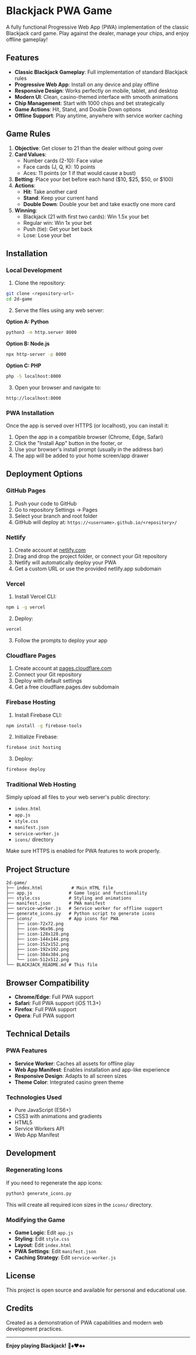 # Blackjack PWA Game

A fully functional Progressive Web App (PWA) implementation of the classic Blackjack card game. Play against the dealer, manage your chips, and enjoy offline gameplay!

## Features

- **Classic Blackjack Gameplay**: Full implementation of standard Blackjack rules
- **Progressive Web App**: Install on any device and play offline
- **Responsive Design**: Works perfectly on mobile, tablet, and desktop
- **Modern UI**: Clean, casino-themed interface with smooth animations
- **Chip Management**: Start with 1000 chips and bet strategically
- **Game Actions**: Hit, Stand, and Double Down options
- **Offline Support**: Play anytime, anywhere with service worker caching

## Game Rules

1. **Objective**: Get closer to 21 than the dealer without going over
2. **Card Values**:
   - Number cards (2-10): Face value
   - Face cards (J, Q, K): 10 points
   - Aces: 11 points (or 1 if that would cause a bust)
3. **Betting**: Place your bet before each hand ($10, $25, $50, or $100)
4. **Actions**:
   - **Hit**: Take another card
   - **Stand**: Keep your current hand
   - **Double Down**: Double your bet and take exactly one more card
5. **Winning**:
   - Blackjack (21 with first two cards): Win 1.5x your bet
   - Regular win: Win 1x your bet
   - Push (tie): Get your bet back
   - Lose: Lose your bet

## Installation

### Local Development

1. Clone the repository:
```bash
git clone <repository-url>
cd 2d-game
```

2. Serve the files using any web server:

**Option A: Python**
```bash
python3 -m http.server 8000
```

**Option B: Node.js**
```bash
npx http-server -p 8000
```

**Option C: PHP**
```bash
php -S localhost:8000
```

3. Open your browser and navigate to:
```
http://localhost:8000
```

### PWA Installation

Once the app is served over HTTPS (or localhost), you can install it:

1. Open the app in a compatible browser (Chrome, Edge, Safari)
2. Click the "Install App" button in the footer, or
3. Use your browser's install prompt (usually in the address bar)
4. The app will be added to your home screen/app drawer

## Deployment Options

### GitHub Pages

1. Push your code to GitHub
2. Go to repository Settings → Pages
3. Select your branch and root folder
4. GitHub will deploy at: `https://<username>.github.io/<repository>/`

### Netlify

1. Create account at [netlify.com](https://netlify.com)
2. Drag and drop the project folder, or connect your Git repository
3. Netlify will automatically deploy your PWA
4. Get a custom URL or use the provided netlify.app subdomain

### Vercel

1. Install Vercel CLI:
```bash
npm i -g vercel
```

2. Deploy:
```bash
vercel
```

3. Follow the prompts to deploy your app

### Cloudflare Pages

1. Create account at [pages.cloudflare.com](https://pages.cloudflare.com)
2. Connect your Git repository
3. Deploy with default settings
4. Get a free cloudflare.pages.dev subdomain

### Firebase Hosting

1. Install Firebase CLI:
```bash
npm install -g firebase-tools
```

2. Initialize Firebase:
```bash
firebase init hosting
```

3. Deploy:
```bash
firebase deploy
```

### Traditional Web Hosting

Simply upload all files to your web server's public directory:
- `index.html`
- `app.js`
- `style.css`
- `manifest.json`
- `service-worker.js`
- `icons/` directory

Make sure HTTPS is enabled for PWA features to work properly.

## Project Structure

```
2d-game/
├── index.html           # Main HTML file
├── app.js              # Game logic and functionality
├── style.css           # Styling and animations
├── manifest.json       # PWA manifest
├── service-worker.js   # Service worker for offline support
├── generate_icons.py   # Python script to generate icons
├── icons/              # App icons for PWA
│   ├── icon-72x72.png
│   ├── icon-96x96.png
│   ├── icon-128x128.png
│   ├── icon-144x144.png
│   ├── icon-152x152.png
│   ├── icon-192x192.png
│   ├── icon-384x384.png
│   └── icon-512x512.png
└── BLACKJACK_README.md # This file
```

## Browser Compatibility

- **Chrome/Edge**: Full PWA support
- **Safari**: Full PWA support (iOS 11.3+)
- **Firefox**: Full PWA support
- **Opera**: Full PWA support

## Technical Details

### PWA Features
- **Service Worker**: Caches all assets for offline play
- **Web App Manifest**: Enables installation and app-like experience
- **Responsive Design**: Adapts to all screen sizes
- **Theme Color**: Integrated casino green theme

### Technologies Used
- Pure JavaScript (ES6+)
- CSS3 with animations and gradients
- HTML5
- Service Workers API
- Web App Manifest

## Development

### Regenerating Icons

If you need to regenerate the app icons:

```bash
python3 generate_icons.py
```

This will create all required icon sizes in the `icons/` directory.

### Modifying the Game

- **Game Logic**: Edit `app.js`
- **Styling**: Edit `style.css`
- **Layout**: Edit `index.html`
- **PWA Settings**: Edit `manifest.json`
- **Caching Strategy**: Edit `service-worker.js`

## License

This project is open source and available for personal and educational use.

## Credits

Created as a demonstration of PWA capabilities and modern web development practices.

---

**Enjoy playing Blackjack!** 🎴♠️♥️♣️♦️
